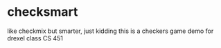 # checksmart
like checkmix but smarter, just kidding this is a checkers game demo for drexel class CS 451
